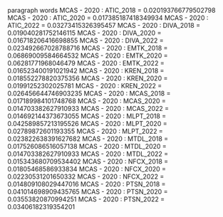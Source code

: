 paragraph
words
MCAS - 2020 : ATIC_2018 = 0.020193766779502798
MCAS - 2020 : ATIC_2020 = 0.017385187418349934
MCAS - 2020 : ATIC_2022 = 0.03273415326395457
MCAS - 2020 : DIVA_2018 = 0.019040281752146115
MCAS - 2020 : DIVA_2020 = 0.016718206416698855
MCAS - 2020 : DIVA_2022 = 0.023492667028788716
MCAS - 2020 : EMTK_2018 = 0.06869009584664532
MCAS - 2020 : EMTK_2020 = 0.06281771968046479
MCAS - 2020 : EMTK_2022 = 0.016523400191021942
MCAS - 2020 : KREN_2018 = 0.018552278820375356
MCAS - 2020 : KREN_2020 = 0.01991252302025781
MCAS - 2020 : KREN_2022 = 0.026456644746903235
MCAS - 2020 : MCAS_2018 = 0.017189984101748768
MCAS - 2020 : MCAS_2020 = 0.014703382627910933
MCAS - 2020 : MCAS_2022 = 0.014692144373673055
MCAS - 2020 : MLPT_2018 = 0.042589857213195526
MCAS - 2020 : MLPT_2020 = 0.02789872601193355
MCAS - 2020 : MLPT_2022 = 0.023822638391627682
MCAS - 2020 : MTDL_2018 = 0.017526086516057138
MCAS - 2020 : MTDL_2020 = 0.014703382627910933
MCAS - 2020 : MTDL_2022 = 0.015343680709534402
MCAS - 2020 : NFCX_2018 = 0.01805468586933834
MCAS - 2020 : NFCX_2020 = 0.02230531201650332
MCAS - 2020 : NFCX_2022 = 0.014809108029447016
MCAS - 2020 : PTSN_2018 = 0.041014698909435765
MCAS - 2020 : PTSN_2020 = 0.03553820870994251
MCAS - 2020 : PTSN_2022 = 0.03406182319354201
